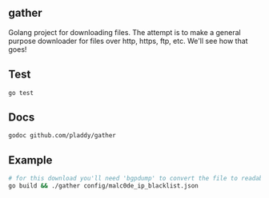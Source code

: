## gather
Golang project for downloading files. The attempt is to make a general purpose
downloader for files over http, https, ftp, etc.  We'll see how that goes!

## Test
`go test`

## Docs
`godoc github.com/pladdy/gather`

## Example
```sh
# for this download you'll need 'bgpdump' to convert the file to readable text
go build && ./gather config/malc0de_ip_blacklist.json
```
